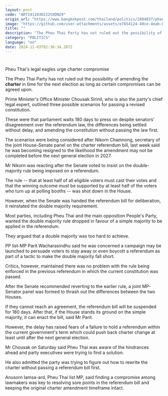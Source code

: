 ```yaml
---
layout: post
code: "ART2411030222SXDN29"
origin_url: "https://www.bangkokpost.com/thailand/politics/2894837/pheu-thais-legal-eagles-urge-charter-compromise"
image: "https://github.com/user-attachments/assets/e7654124-49ce-4eab-895f-c28520ccee66"
title: ""
description: "The Pheu Thai Party has not ruled out the possibility of amending the  charter  in time for the next election as long as certain compromises can be agreed upon."
category: "POLITICS"
language: "en"
date: 2024-11-03T02:36:34.287Z
---
```


# 

Pheu Thai's legal eagles urge charter compromise

The Pheu Thai Party has not ruled out the possibility of amending the **charter** in time for the next election as long as certain compromises can be agreed upon.

Prime Minister's Office Minister Chousak Sirinil, who is also the party's chief legal expert, outlined three possible scenarios for passing a revised constitution.

These were that parliament waits 180 days to press on despite senators' disagreement over the referendum law, the differences being settled without delay, and amending the constitution without passing the law first.

The scenarios were being considered after Nikorn Chamnong, secretary of the joint House-Senate panel on the charter referendum bill, last week said he was becoming resigned to the likelihood the amendment may not be completed before the next general election in 2027.

Mr Nikorn was reacting after the Senate voted to insist on the double-majority rule being imposed on a referendum.

The rule -- that at least half of all eligible voters must cast their votes and that the winning outcome must be supported by at least half of the voters who turn up at polling booths -- was shot down in the House.

However, when the Senate was handed the referendum bill for deliberation, it reinstated the double majority requirement.

Most parties, including Pheu Thai and the main opposition People's Party, wanted the double majority rule dropped in favour of a simple majority to be applied in the referendum.

They argued that a double majority was too hard to achieve.

PP list-MP Parit Wacharasindhu said he was concerned a campaign may be launched to persuade voters to stay away or even boycott a referendum as part of a tactic to make the double majority fall short.

Critics, however, maintained there was no problem with the rule being enforced in the previous referendum in which the current constitution was passed.

After the Senate recommended reverting to the earlier rule, a joint MP-Senator panel was formed to thrash out the differences between the two Houses.

If they cannot reach an agreement, the referendum bill will be suspended for 180 days. After that, if the House stands its ground on the simple majority, it can enact the bill, said Mr Parit.

However, the delay has raised fears of a failure to hold a referendum within the current government's term which could push back charter change at least until after the next general election.

Mr Chousak on Saturday said Pheu Thai was aware of the hindrances ahead and party executives were trying to find a solution.

He also admitted the party was trying to figure out how to rewrite the charter without passing a referendum bill first.

Anusorn Iamsa-ard, Pheu Thai list MP, said finding a compromise among lawmakers was key to resolving sore points in the referendum bill and keeping the original charter amendment timeframe intact.